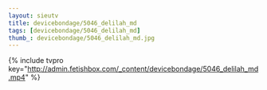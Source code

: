 ```yaml
--- 
layout: sieutv
title: devicebondage/5046_delilah_md
tags: [devicebondage/5046_delilah_md]
thumb_: devicebondage/5046_delilah_md.jpg
---
```

{% include tvpro key="http://admin.fetishbox.com/_content/devicebondage/5046_delilah_md.mp4" %} 
